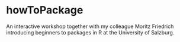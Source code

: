 # howToPackage
An interactive workshop together with my colleague Moritz Friedrich introducing beginners to packages in R at the University of Salzburg.
